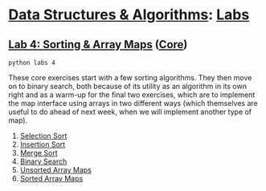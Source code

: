 # [Data Structures & Algorithms](https://github.com/bertie-wheen/dsa-2023-4/blob/trunk/README.md): [Labs](https://github.com/bertie-wheen/dsa-2023-4/blob/trunk/labs/README.md)

## [Lab 4: Sorting & Array Maps](https://github.com/bertie-wheen/dsa-2023-4/blob/trunk/labs/lab4/README.md) ([Core](https://github.com/bertie-wheen/dsa-2023-4/blob/trunk/labs/lab4/core/README.md))
```shell
python labs 4
```

These core exercises start with a few sorting algorithms. They then move on to binary search, both because of its
utility as an algorithm in its own right and as a warm-up for the final two exercises, which are to implement the map
interface using arrays in two different ways (which themselves are useful to do ahead of next week, when we will
implement another type of map).

1. [Selection Sort](https://github.com/bertie-wheen/dsa-2023-4/blob/trunk/labs/lab4/core/selection_sort/README.md)
2. [Insertion Sort](https://github.com/bertie-wheen/dsa-2023-4/blob/trunk/labs/lab4/core/insertion_sort/README.md)
3. [Merge Sort](https://github.com/bertie-wheen/dsa-2023-4/blob/trunk/labs/lab4/core/merge_sort/README.md)
4. [Binary Search](https://github.com/bertie-wheen/dsa-2023-4/blob/trunk/labs/lab4/core/binary_search/README.md)
5. [Unsorted Array Maps](https://github.com/bertie-wheen/dsa-2023-4/blob/trunk/labs/lab4/core/unsorted_array_map/README.md)
6. [Sorted Array Maps](https://github.com/bertie-wheen/dsa-2023-4/blob/trunk/labs/lab4/core/sorted_array_map/README.md)
